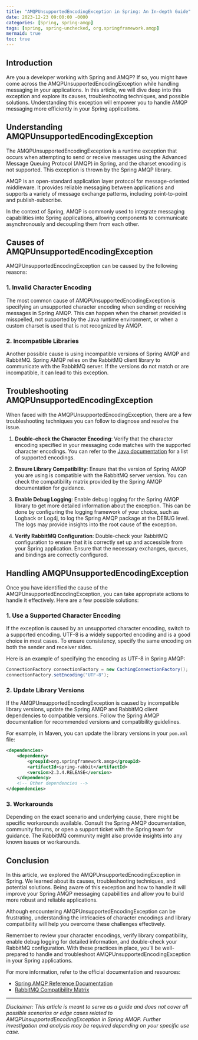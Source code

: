 ```yaml
---
title: "AMQPUnsupportedEncodingException in Spring: An In-depth Guide"
date: 2023-12-23 09:00:00 -0000
categories: [Spring, spring-amqp]
tags: [spring, spring-unchecked, org.springframework.amqp]
mermaid: true
toc: true
---
```



## Introduction

Are you a developer working with Spring and AMQP? If so, you might have come across the AMQPUnsupportedEncodingException while handling messaging in your applications. In this article, we will dive deep into this exception and explore its causes, troubleshooting techniques, and possible solutions. Understanding this exception will empower you to handle AMQP messaging more efficiently in your Spring applications.

## Understanding AMQPUnsupportedEncodingException

The AMQPUnsupportedEncodingException is a runtime exception that occurs when attempting to send or receive messages using the Advanced Message Queuing Protocol (AMQP) in Spring, and the charset encoding is not supported. This exception is thrown by the Spring AMQP library.

AMQP is an open-standard application layer protocol for message-oriented middleware. It provides reliable messaging between applications and supports a variety of message exchange patterns, including point-to-point and publish-subscribe.

In the context of Spring, AMQP is commonly used to integrate messaging capabilities into Spring applications, allowing components to communicate asynchronously and decoupling them from each other.

## Causes of AMQPUnsupportedEncodingException

AMQPUnsupportedEncodingException can be caused by the following reasons:

### 1. Invalid Character Encoding

The most common cause of AMQPUnsupportedEncodingException is specifying an unsupported character encoding when sending or receiving messages in Spring AMQP. This can happen when the charset provided is misspelled, not supported by the Java runtime environment, or when a custom charset is used that is not recognized by AMQP.

### 2. Incompatible Libraries

Another possible cause is using incompatible versions of Spring AMQP and RabbitMQ. Spring AMQP relies on the RabbitMQ client library to communicate with the RabbitMQ server. If the versions do not match or are incompatible, it can lead to this exception.

## Troubleshooting AMQPUnsupportedEncodingException

When faced with the AMQPUnsupportedEncodingException, there are a few troubleshooting techniques you can follow to diagnose and resolve the issue.

1. **Double-check the Character Encoding**: Verify that the character encoding specified in your messaging code matches with the supported character encodings. You can refer to the [Java documentation](https://docs.oracle.com/javase/8/docs/technotes/guides/intl/encoding.doc.html) for a list of supported encodings.

2. **Ensure Library Compatibility**: Ensure that the version of Spring AMQP you are using is compatible with the RabbitMQ server version. You can check the compatibility matrix provided by the Spring AMQP documentation for guidance.

3. **Enable Debug Logging**: Enable debug logging for the Spring AMQP library to get more detailed information about the exception. This can be done by configuring the logging framework of your choice, such as Logback or Log4j, to log the Spring AMQP package at the DEBUG level. The logs may provide insights into the root cause of the exception.

4. **Verify RabbitMQ Configuration**: Double-check your RabbitMQ configuration to ensure that it is correctly set up and accessible from your Spring application. Ensure that the necessary exchanges, queues, and bindings are correctly configured.

## Handling AMQPUnsupportedEncodingException

Once you have identified the cause of the AMQPUnsupportedEncodingException, you can take appropriate actions to handle it effectively. Here are a few possible solutions:

### 1. Use a Supported Character Encoding

If the exception is caused by an unsupported character encoding, switch to a supported encoding. UTF-8 is a widely supported encoding and is a good choice in most cases. To ensure consistency, specify the same encoding on both the sender and receiver sides.

Here is an example of specifying the encoding as UTF-8 in Spring AMQP:

```java
ConnectionFactory connectionFactory = new CachingConnectionFactory();
connectionFactory.setEncoding("UTF-8");
```

### 2. Update Library Versions

If the AMQPUnsupportedEncodingException is caused by incompatible library versions, update the Spring AMQP and RabbitMQ client dependencies to compatible versions. Follow the Spring AMQP documentation for recommended versions and compatibility guidelines.

For example, in Maven, you can update the library versions in your `pom.xml` file:

```xml
<dependencies>
    <dependency>
        <groupId>org.springframework.amqp</groupId>
        <artifactId>spring-rabbit</artifactId>
        <version>2.3.4.RELEASE</version>
    </dependency>
    <!-- Other dependencies -->
</dependencies>
```

### 3. Workarounds

Depending on the exact scenario and underlying cause, there might be specific workarounds available. Consult the Spring AMQP documentation, community forums, or open a support ticket with the Spring team for guidance. The RabbitMQ community might also provide insights into any known issues or workarounds.

## Conclusion

In this article, we explored the AMQPUnsupportedEncodingException in Spring. We learned about its causes, troubleshooting techniques, and potential solutions. Being aware of this exception and how to handle it will improve your Spring AMQP messaging capabilities and allow you to build more robust and reliable applications.

Although encountering AMQPUnsupportedEncodingException can be frustrating, understanding the intricacies of character encodings and library compatibility will help you overcome these challenges effectively.

Remember to review your character encodings, verify library compatibility, enable debug logging for detailed information, and double-check your RabbitMQ configuration. With these practices in place, you'll be well-prepared to handle and troubleshoot AMQPUnsupportedEncodingException in your Spring applications.

For more information, refer to the official documentation and resources:

- [Spring AMQP Reference Documentation](https://docs.spring.io/spring-amqp/docs/current/reference/html/)
- [RabbitMQ Compatibility Matrix](https://www.rabbitmq.com/which-erlang.html)

---

*Disclaimer: This article is meant to serve as a guide and does not cover all possible scenarios or edge cases related to AMQPUnsupportedEncodingException in Spring AMQP. Further investigation and analysis may be required depending on your specific use case.*